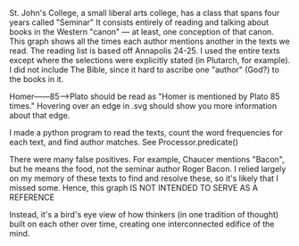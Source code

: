 St. John's College, a small liberal arts college, has a class that spans four years called "Seminar"
It consists entirely of reading and talking about books in the Western "canon" — at least, one conception of that canon.
This graph shows all the times each author mentions another in the texts we read.
The reading list is based off Annapolis 24-25. I used the entire texts except where the selections were explicitly stated (in Plutarch, for example).
I did not include The Bible, since it hard to ascribe one "author" (God?) to the books in it.

Homer——85——>Plato should be read as "Homer is mentioned by Plato 85 times."
Hovering over an edge in .svg should show you more information about that edge.

I made a python program to read the texts, count the word frequencies for each text, and find author matches. See Processor.predicate()

There were many false positives. For example, Chaucer mentions "Bacon", but he means the food, not the seminar author Roger Bacon.
I relied largely on my memory of these texts to find and resolve these, so it's likely that I missed some. Hence, this graph IS NOT INTENDED TO SERVE AS A REFERENCE

Instead, it's a bird's eye view of how thinkers (in one tradition of thought) built on each other over time, creating one interconnected edifice of the mind.
